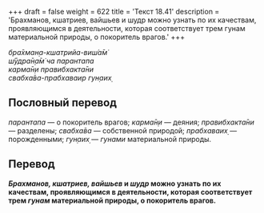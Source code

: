 +++
draft = false
weight = 622
title = 'Текст 18.41'
description = 'Брахманов, кшатриев, вайшьев и шудр можно узнать по их качествам, проявляющимся в деятельности, которая соответствует трем гунам материальной природы, о покоритель врагов.'
+++

_бра̄хман̣а-кшатрийа-виш́а̄м̇  
ш́ӯдра̄н̣а̄м̇ ча парантапа  
карма̄н̣и правибхакта̄ни  
свабха̄ва-прабхаваир гун̣аих̣_

## Пословный перевод

_парантапа_ — о покоритель врагов; _карма̄н̣и_ — деяния; _правибхакта̄ни_ — разделены; _свабха̄ва_ — собственной природой; _прабхаваих̣_ — порожденными; _гун̣аих̣_ — _гунами_ материальной природы.

## Перевод

**_Брахманов, кшатриев, вайшьев_ и _шудр_ можно узнать по их качествам, проявляющимся в деятельности, которая соответствует трем _гунам_ материальной природы, о покоритель врагов.**
